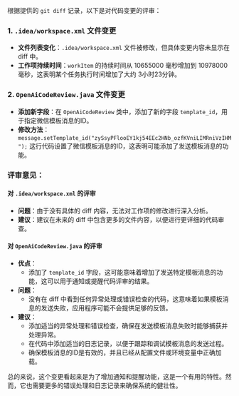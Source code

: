 根据提供的 `git diff` 记录，以下是对代码变更的评审：

### 1. `.idea/workspace.xml` 文件变更
- **文件列表变化**：`.idea/workspace.xml` 文件被修改，但具体变更内容未显示在 diff 中。
- **工作项持续时间**：`workItem` 的持续时间从 10655000 毫秒增加到 10978000 毫秒，这表明某个任务执行时间增加了大约 3小时23分钟。

### 2. `OpenAiCodeReview.java` 文件变更
- **添加新字段**：在 `OpenAiCodeReview` 类中，添加了新的字段 `template_id`，用于指定微信模板消息的ID。
- **修改方法**：`message.setTemplate_id("zySsyPFlooEY1kj54EEc2HNb_ozfKVniLIMRniVzIHM");` 这行代码设置了微信模板消息的ID，这表明可能添加了发送模板消息的功能。

### 评审意见：

#### 对 `.idea/workspace.xml` 的评审
- **问题**：由于没有具体的 diff 内容，无法对工作项的修改进行深入分析。
- **建议**：建议在未来的 diff 中包含更多的文件内容，以便进行更详细的代码审查。

#### 对 `OpenAiCodeReview.java` 的评审
- **优点**：
  - 添加了 `template_id` 字段，这可能意味着增加了发送特定模板消息的功能，这可以用于通知或提醒代码评审的结果。
- **问题**：
  - 没有在 diff 中看到任何异常处理或错误检查的代码，这意味着如果模板消息的发送失败，应用程序可能不会提供足够的反馈。
- **建议**：
  - 添加适当的异常处理和错误检查，确保在发送模板消息失败时能够捕获并处理异常。
  - 在代码中添加适当的日志记录，以便于跟踪和调试模板消息的发送过程。
  - 确保模板消息的ID是有效的，并且已经从配置文件或环境变量中正确加载。

总的来说，这个变更看起来是为了增加通知和提醒功能，这是一个有用的特性。然而，它也需要更多的错误处理和日志记录来确保系统的健壮性。